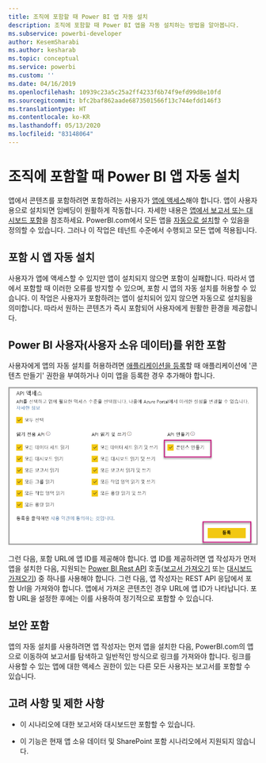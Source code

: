 ```yaml
---
title: 조직에 포함할 때 Power BI 앱 자동 설치
description: 조직에 포함할 때 Power BI 앱을 자동 설치하는 방법을 알아봅니다.
ms.subservice: powerbi-developer
author: KesemSharabi
ms.author: kesharab
ms.topic: conceptual
ms.service: powerbi
ms.custom: ''
ms.date: 04/16/2019
ms.openlocfilehash: 10939c23a5c25a2ff4233f6b74f9efd99d8e10fd
ms.sourcegitcommit: bfc2baf862aade6873501566f13c744efdd146f3
ms.translationtype: HT
ms.contentlocale: ko-KR
ms.lasthandoff: 05/13/2020
ms.locfileid: "83148064"
---
```

# <a name="auto-install-power-bi-apps-when-embedding-for-your-organization"></a>조직에 포함할 때 Power BI 앱 자동 설치

앱에서 콘텐츠를 포함하려면 포함하려는 사용자가 [앱에 액세스](../../collaborate-share/service-create-distribute-apps.md)해야 합니다. 앱이 사용자용으로 설치되면 임베딩이 원활하게 작동합니다. 자세한 내용은 [앱에서 보고서 또는 대시보드 포함](embed-from-apps.md)을 참조하세요. PowerBI.com에서 모든 앱을 [자동으로 설치](https://powerbi.microsoft.com/blog/automatically-install-apps/)할 수 있음을 정의할 수 있습니다. 그러나 이 작업은 테넌트 수준에서 수행되고 모든 앱에 적용됩니다.

## <a name="auto-install-app-on-embedding"></a>포함 시 앱 자동 설치

사용자가 앱에 액세스할 수 있지만 앱이 설치되지 않으면 포함이 실패합니다. 따라서 앱에서 포함할 때 이러한 오류를 방지할 수 있으며, 포함 시 앱의 자동 설치를 허용할 수 있습니다. 이 작업은 사용자가 포함하려는 앱이 설치되어 있지 않으면 자동으로 설치됨을 의미합니다. 따라서 원하는 콘텐츠가 즉시 포함되어 사용자에게 원활한 환경을 제공합니다.

## <a name="embed-for-power-bi-users-user-owns-data"></a>Power BI 사용자(사용자 소유 데이터)를 위한 포함

사용자에게 앱의 자동 설치를 허용하려면 [애플리케이션을 등록](register-app.md#register-with-the-power-bi-application-registration-tool)할 때 애플리케이션에 '콘텐츠 만들기' 권한을 부여하거나 이미 앱을 등록한 경우 추가해야 합니다.

![앱 등록으로 콘텐츠 생성](media/embed-auto-install-app/register-app-create-content.png)

그런 다음, 포함 URL에 앱 ID를 제공해야 합니다. 앱 ID를 제공하려면 앱 작성자가 먼저 앱을 설치한 다음, 지원되는 [Power BI Rest API](https://docs.microsoft.com/rest/api/power-bi/) 호출([보고서 가져오기](https://docs.microsoft.com/rest/api/power-bi/reports/getreports) 또는 [대시보드 가져오기](https://docs.microsoft.com/rest/api/power-bi/dashboards/getdashboards)) 중 하나를 사용해야 합니다. 그런 다음, 앱 작성자는 REST API 응답에서 포함 Url을 가져와야 합니다. 앱에서 가져온 콘텐츠인 경우 URL에 앱 ID가 나타납니다.  포함 URL을 설정한 후에는 이를 사용하여 정기적으로 포함할 수 있습니다.

## <a name="secure-embed"></a>보안 포함

앱의 자동 설치를 사용하려면 앱 작성자는 먼저 앱을 설치한 다음, PowerBI.com의 앱으로 이동하여 보고서를 탐색하고 일반적인 방식으로 링크를 가져와야 합니다. 링크를 사용할 수 있는 앱에 대한 액세스 권한이 있는 다른 모든 사용자는 보고서를 포함할 수 있습니다.

## <a name="considerations-and-limitations"></a>고려 사항 및 제한 사항

* 이 시나리오에 대한 보고서와 대시보드만 포함할 수 있습니다.

* 이 기능은 현재 앱 소유 데이터 및 SharePoint 포함 시나리오에서 지원되지 않습니다.